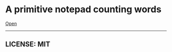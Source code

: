 # A primitive notepad counting words

<a href=https://artyomxx.github.io/counterpad/ target=_blank>Open</a>

---

## LICENSE: MIT
